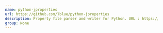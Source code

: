 ```yaml
---
name: python-jproperties
url: https://github.com/Tblue/python-jproperties
description: Property file parser and writer for Python. URL : https://github.com/Tblue/python-jproperties Groups : None
group: None
---
```

